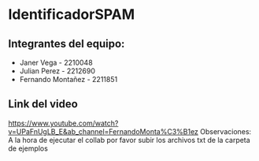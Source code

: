 # IdentificadorSPAM
## Integrantes del equipo:
- Janer Vega - 2210048
- Julian Perez - 2212690
- Fernando Montañez - 2211851

## Link del video
https://www.youtube.com/watch?v=UPaFnUgLB_E&ab_channel=FernandoMonta%C3%B1ez
Observaciones: A la hora de ejecutar el collab por favor subir los archivos txt de la carpeta de ejemplos
